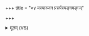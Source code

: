 +++
title = "०४ यस्याञ्जन प्रसर्पस्यङ्गमङ्गम्"

+++
<details><summary>मूलम् (VS)</summary>

यस्या॑ञ्जन प्र॒सर्प॒स्यङ्ग॑मङ्गं॒ परु॑ष्परुः। ततो॒ यक्ष्मं॒ वि बा॑धस उ॒ग्रो म॑ध्यम॒शीरि॑व ॥
</details>